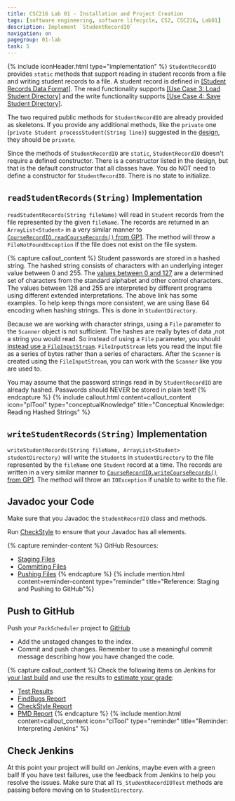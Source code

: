 ```yaml
---
title: CSC216 Lab 01 - Installation and Project Creation
tags: [software engineering, software lifecycle, CS2, CSC216, Lab01]
description: Implement `StudentRecordIO`
navigation: on
pagegroup: 01-lab
task: 5
---
```


{% include iconHeader.html type="implementation" %}
`StudentRecordIO` provides `static` methods that support reading in student records from a file and writing student records to a file.  A student record is defined in [[Student Records Data Format]](01-lab-requirements#student-records).  The read functionality supports [[Use Case 3: Load Student Directory]](01-lab-requirements#uc3) and the write functionality supports [[Use Case 4: Save Student Directory]](01-lab-requirements#uc4).

The two required public methods for `StudentRecordIO` are already provided as skeletons.  If you provide any additional methods, like the `private` one (`private Student processStudent(String line)`) suggested in the [design](01-lab-design), they should be `private`.

Since the methods of `StudentRecordIO` are `static`, `StudentRecordIO` doesn't require a defined constructor.  There is a constructor listed in the design, but that is the default constructor that all classes have.  You do NOT need to define a constructor for `StudentRecordIO`.  There is no state to initialize.


## `readStudentRecords(String)` Implementation
`readStudentRecords(String fileName)` will read in `Student` records from the file represented by the given `fileName`.  The records are returned in an `ArrayList<Student>` in a very similar manner to [`CourseRecordIO.readCourseRecords()` from GP1](https://pages.github.ncsu.edu/engr-csc216/guided-projects/gp1/gp1-libraries#java-collections-framework).  The method will throw a `FileNotFoundException` if the file does not exist on the file system. 


{% capture callout_content %}
Student passwords are stored in a hashed string.  The hashed string consists of characters with an underlying integer value between 0 and 255.  The [values between 0 and 127](http://www.asciitable.com/) are a determined set of characters from the standard alphabet and other control characters.  The values between 128 and 255 are interpreted by different programs using different extended interpretations.  The above link has some examples.  To help keep things more consistent, we are using Base 64 encoding when hashing strings.  This is done in `StudentDirectory`.  

Because we are working with character strings, using a `File` parameter to the `Scanner` object is not sufficient.  The hashes are really bytes of data ,not a string you would read.  So instead of using a `File` parameter, you should [instead use a `FileInputStream`](https://docs.oracle.com/javase/8/docs/api/java/io/FileInputStream.html).  `FileInputStream` lets you read the input file as a series of bytes rather than a series of characters.  After the `Scanner` is created using the `FileInputStream`, you can work with the `Scanner` like you are used to.  

You may assume that the password strings read in by `StudentRecordIO` are already hashed.  Passwords should NEVER be stored in plain text!
{% endcapture %}
{% include callout.html content=callout_content icon="plTool" type="conceptualKnowledge" title="Conceptual Knowledge: Reading Hashed Strings" %}


## `writeStudentRecords(String)` Implementation
`writeStudentRecords(String fileName, ArrayList<Student> studentDirectory)` will write the `Student`s in `studentDirectory` to the file represented by the `fileName` one `Student` record at a time.  The records are written in a very similar manner to [`CourseRecordIO.writeCourseRecords()` from GP1](https://pages.github.ncsu.edu/engr-csc216/guided-projects/gp1/gp1-libraries#file-output).  The method will throw an `IOException` if unable to write to the file.


## Javadoc your Code
Make sure that you Javadoc the `StudentRecordIO` class and methods. 

Run [CheckStyle](https://pages.github.ncsu.edu/engr-csc216/guided-projects/gp1/gp1-static-analysis#checkstyle) to ensure that your Javadoc has all elements.

{% capture reminder-content %} 
GitHub Resources:

  * [Staging Files](https://pages.github.ncsu.edu/engr-csc-software-development/practices-tools/git/git-staging)
  * [Committing Files](https://pages.github.ncsu.edu/engr-csc-software-development/practices-tools/git/git-commit)
  * [Pushing Files](https://pages.github.ncsu.edu/engr-csc-software-development/practices-tools/git/git-push)
{% endcapture %} {% include mention.html content=reminder-content type="reminder" title="Reference: Staging and Pushing to GitHub"%}
## Push to GitHub
Push your `PackScheduler` project to [GitHub](https://github.ncsu.edu)

  * Add the unstaged changes to the index.
  * Commit and push changes.  Remember to use a meaningful commit message describing how you have changed the code.  




{% capture callout_content %}
Check the following items on Jenkins for [your last build](https://pages.github.ncsu.edu/engr-csc-software-development/practices-tools/jenkins/#build-summary-page) and use the results to [estimate your grade](https://pages.github.ncsu.edu/engr-csc-software-development/practices-tools/jenkins/#grade-estimation-example):

  * [Test Results](https://pages.github.ncsu.edu/engr-csc-software-development/practices-tools/jenkins/#test-results)
  * [FindBugs Report](https://pages.github.ncsu.edu/engr-csc-software-development/practices-tools/jenkins/#findbugs-report)
  * [CheckStyle Report](https://pages.github.ncsu.edu/engr-csc-software-development/practices-tools/jenkins/#checkstyle-report)
  * [PMD Report](https://pages.github.ncsu.edu/engr-csc-software-development/practices-tools/jenkins/#pmd-report)
{% endcapture %}
{% include mention.html content=callout_content icon="ciTool" type="reminder" title="Reminder: Interpreting Jenkins" %}
## Check Jenkins
At this point your project will build on Jenkins, maybe even with a green ball!  If you have test failures, use the feedback from Jenkins to help you resolve the issues. Make sure that all `TS_StudentRecordIOTest` methods are passing before moving on to `StudentDirectory`.


